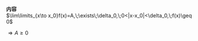 **内容**  
$\lim\limits_{x\to x_0}f(x)=A,\;\exists\;\delta_0,\;0<|x-x_0|<\delta_0,\;f(x)\geq 0$  
  
$\Rightarrow A\geq 0$  
